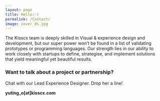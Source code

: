 ```yaml
---
layout: page
title: Hello:-)
permalink: /Contact/
image: cover_ds.jpg
---
```


The Kisscx team is deeply skilled in Visual & experience design and development, but our super power won’t be found in a list of validating prototypes or programming languages. Our strength lies in our ability to work closely with startups to define, strategise, and implement solutions that yield meaningful yet beautiful results. 




### Want to talk about a project or partnership?

Chat with our Lead Experience Designer. Drop her a line!

**yuting_o[at]kisscx.com**

